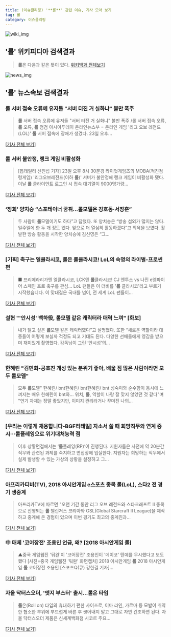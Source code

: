 ```yaml
---
title: (이슈클리핑) '**롤**' 관련 이슈, 기사 모아 보기
tag: 롤
category: 이슈클리핑
---
```

![wiki_img](https://user-images.githubusercontent.com/42597476/44503234-41136a80-a6d0-11e8-9071-6fc6418eafe4.png)
## **'**롤**'** 위키피디아 검색결과
>**롤**은 다음과 같은 뜻이 있다.
<a href="https://ko.wikipedia.org/wiki/롤" target="_blank">위키백과 전체보기</a>

![news_img](https://user-images.githubusercontent.com/42597476/44507050-1206f400-a6e4-11e8-8d98-7ffbfebb353f.png)

## **'**롤**'** 뉴스속보 검색결과
### **롤** 서버 접속 오류에 유저들 "서버 터진 거 실화냐" 불만 폭주

>**롤** 서버 접속 오류에 유저들 "서버 터진 거 실화냐" 불만 폭주 /롤 서버 접속 오류, **롤** 오류, **롤** 점검 아시아투데이 온라인뉴스부 = 온라인 게임 '리그 오브 레전드(LOL)' **롤** 서버 접속에 장애가 생겼다. 23일 오후...

[[기사 전체 보기]](http://www.asiatoday.co.kr/view.php?key=20180823002045487)

### **롤** 서버 불안정, 랭크 게임 비활성화

>[톱데일리 신진섭 기자] 23일 오후 8시 30분경 라이엇게임즈의 MOBA(적진점령게임) '리그오브레전드(이하 **롤**)' 서버가 불안정해 랭크 게임이 비활성화 됐다. 이날 **롤** 클라이언트 로그인 시 접속 대기열이 9000명가량...

[[기사 전체 보기]](http://www.topdaily.kr/news/articleView.html?idxno=54889)

### ‘정희’ 양치승 “스포테이너 꿈꿔…**롤**모델은 강호동·서장훈”

>두 사람이 **롤**모델이기도 하다”고 답했다. 또 양치승은 “방송 섭외가 많지는 않다. 일주일에 한 두 개 정도 있다. 앞으로 더 열심히 활동하겠다”고 의욕을 보였다. 활발한 방송 활동을 시작한 양치승에 김신영은 “그...

[[기사 전체 보기]](http://star.mk.co.kr/new/view.php?mc=ST&year=2018&no=529856)

### [기획] 축구는 엘클라시코, **롤**은 **롤**클라시코! LoL의 숙명의 라이벌-프로씬 편

>■ 프리메라리가엔 엘클라시코, LCK엔 **롤**클라시코! CJ 엔투스 vs 나진 e엠파이어 스페인 프로 축구를 관심... LoL 팬들은 이 더비를 '**롤** 클라시코'라고 부르기 시작했습니다. 이 맞대결은 국내를 넘어, 전 세계 LoL 팬들이...

[[기사 전체 보기]](http://www.inven.co.kr/webzine/news/?news=205863&iskin=esports)

### 설현 "'안시성' 백하役, **롤**모델 같은 캐릭터라 매력 느껴" [화보]

>내가 닮고 싶은 **롤**모델 같은 캐릭터였다”고 설명했다. 또한 “새로운 역할이라 대중들이 어떻게 보실까 걱정도 되고 기대도 된다. 다양한 선배들에게 영감을 받으며 재미있게 촬영했다. 감독님이 그린 ‘안시성’의...

[[기사 전체 보기]](http://www.xportsnews.com/?ac=article_view&entry_id=1011165)

### 한혜린 "김민희-공효진 개성 있는 분위기 좋아, 배울 점 많은 사람이라면 모두 **롤**모델"

>모두 **롤**모델" 한혜린/ bnt한혜린/ bnt한혜린/ bnt 성숙미와 순수함이 동시에 느껴지는 배우 한혜린이 bnt와... 위치, **롤**, 역할이 나랑 잘 맞지 않았던 것 같다"며 "연기 자체는 정말 좋았지만, 이미지 관리라거나 꾸며진 나의...

[[기사 전체 보기]](http://www.ggilbo.com/news/articleView.html?idxno=539119)

### [우리는 이렇게 채용합니다-BGF리테일] 자소서 쓸 때 희망직무와 연계 중시···**롤**플레잉으로 위기대처능력 점

>이후 상황면접에서는 ‘**롤**플레잉(RP)’이 진행된다. 지원자들은 사전에 약 20분간 직무와 관련된 과제를 숙지하고 면접장에 입실한다. 지원자는 희망하는 직무에서 실제 발생할 수 있는 가상의 상황을 설정하고 그...

[[기사 전체 보기]](http://www.sedaily.com/NewsView/1S3H2ADMS4)

### 아프리카티비(TV), 2018 아시안게임 e스포츠 종목 **롤**(LoL), 스타2 전 경기 생중계

>아프리카TV에 따르면 "오랜 기간 동안 리그 오브 레전드와 스타크래프트 II 종목으로 진행되는 **롤** 챌린저스 코리아와 GSL(Global Starcraft II League)을 제작하고 중계해 온 경험이 있으며 이번 경기도 최고의 중계진과...

[[기사 전체 보기]](http://news.mtn.co.kr/newscenter/news_viewer.mtn?gidx=2018082308471952043)

### 中 매체 '코어장전' 조용인 언급, 왜? [2018 아시안게임 **롤**]

>▲중국 게임웹진 '둬완'이 '코어장전' 조용인이 '메이코' 텐예를 무시했다고 보도했다 [사진=중국 게임웹진 '둬완' 화면캡처] 2018 아시안게임 **롤** 2018 아시안게임 **롤** 코어장전 조용인 [스포츠Q(큐) 강한결 기자]...

[[기사 전체 보기]](http://www.sportsq.co.kr/news/articleView.html?idxno=299753)

### 자올 닥터스오더, '엣지 부스터' 출시…**롤**온 타입

>**롤**온(Roll on) 타입의 휴대하기 편한 사이즈로, 이마 라인, 가르마 등 모발이 취약한 협소한 부위에 부드럽게 바른 후 씻어내지 말고 그대로 자연 건조하면 된다. 자올 닥터스오더 제품은 신세계백화점 시코르 주요...

[[기사 전체 보기]](http://moneys.mt.co.kr/news/mwView.php?no=2018082313208089038)


